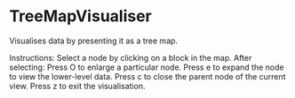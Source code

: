 # TreeMapVisualiser
Visualises data by presenting it as a tree map.

Instructions:
Select a node by clicking on a block in the map.
After selecting:
Press O to enlarge a particular node.
Press e to expand the node to view the lower-level data.
Press c to close the parent node of the current view.
Press z to exit the visualisation.
